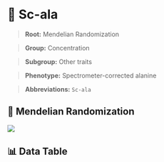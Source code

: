 # 🧪 Sc-ala

> **Root:** Mendelian Randomization

> **Group:** Concentration  

> **Subgroup:** Other traits

> **Phenotype:** Spectrometer-corrected alanine  

> **Abbreviations:** `Sc-ala`

## 🧬 Mendelian Randomization  

<img src="/MR/Figures/Inverse/Schengxianala.png"/>


## 📊 Data Table


<CsvTableMRI src="/public/MR/Data/Inverse/Schengxianala.csv"/>
